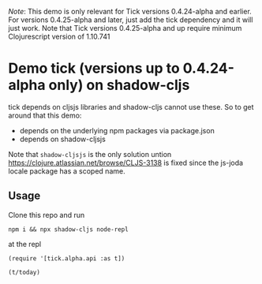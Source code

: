 *Note*: This demo is only relevant for Tick versions 0.4.24-alpha and earlier. For versions 0.4.25-alpha and later, just add the tick dependency and it will just work. Note that Tick versions 0.4.25-alpha and up require minimum Clojurescript version of 1.10.741

# Demo tick (versions up to 0.4.24-alpha only) on shadow-cljs 

tick depends on cljsjs libraries and shadow-cljs cannot use these. So to get around that
this demo:

* depends on the underlying npm packages via package.json           
* depends on shadow-cljsjs

Note that `shadow-cljsjs` is the only solution untion https://clojure.atlassian.net/browse/CLJS-3138
is fixed since the js-joda locale package has a scoped name.

## Usage 

Clone this repo and run

`npm i && npx shadow-cljs node-repl`

at the repl

`(require '[tick.alpha.api :as t])`

`(t/today)`
